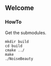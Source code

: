 ## Welcome

### HowTo

Get the submodules.

```
mkdir build
cd build
cmake ../
make
./NoiseBeauty
```

